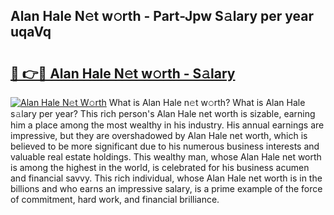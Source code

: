 ## Alan Hale N𝚎t w𝚘rth - Part-Jpw S𝚊lary per year uqaVq

# <h2><a href="http://gc02kf.nevu.top/?p=Alan+Hale">🔗 👉🔴 Alan Hale N𝚎t w𝚘rth - S𝚊lary</a></h2>

[![Alan Hale N𝚎t W𝚘rth](https://i.imgur.com/Oavwk0R.jpeg)](http://gc02kf.nevu.top/?p=Alan+Hale)
What is Alan Hale n𝚎t w𝚘rth? What is Alan Hale s𝚊lary per year?
This rich person's Alan Hale net worth is sizable, earning him a place among the most wealthy in his industry. His annual earnings are impressive, but they are overshadowed by Alan Hale net worth, which is believed to be more significant due to his numerous business interests and valuable real estate holdings. This wealthy man, whose Alan Hale net worth is among the highest in the world, is celebrated for his business acumen and financial savvy. This rich individual, whose Alan Hale net worth is in the billions and who earns an impressive salary, is a prime example of the force of commitment, hard work, and financial brilliance.
